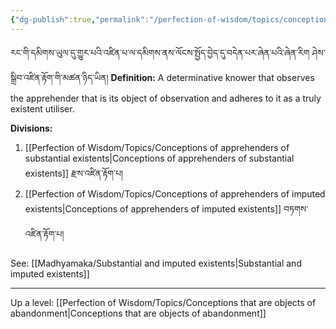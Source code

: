 ```yaml
---
{"dg-publish":true,"permalink":"/perfection-of-wisdom/topics/conceptions-of-apprehenders-preparation/"}
---
```


རང་གི་དམིགས་ཡུལ་དུ་གྱུར་པའི་འཛིན་པ་ལ་དམིགས་ནས་ལོངས་སྤྱོད་བྱེད་དུ་བདེན་པར་ཞེན་པའི་ཞེན་རིག ཤེས་སྒྲིབ་འཛིན་རྟོག་གི་མཚན་ཉིད་ཡིན།
**Definition:** A determinative knower that observes the apprehender that is its object of observation and adheres to it as a truly existent utiliser.

**Divisions:**
1. [[Perfection of Wisdom/Topics/Conceptions of apprehenders of substantial existents\|Conceptions of apprehenders of substantial existents]] རྫས་འཛིན་རྟོག་པ།
2. [[Perfection of Wisdom/Topics/Conceptions of apprehenders of imputed existents\|Conceptions of apprehenders of imputed existents]] བཏགས་འཛིན་རྟོག་པ།

See: [[Madhyamaka/Substantial and imputed existents\|Substantial and imputed existents]]

---
Up a level: [[Perfection of Wisdom/Topics/Conceptions that are objects of abandonment\|Conceptions that are objects of abandonment]]
